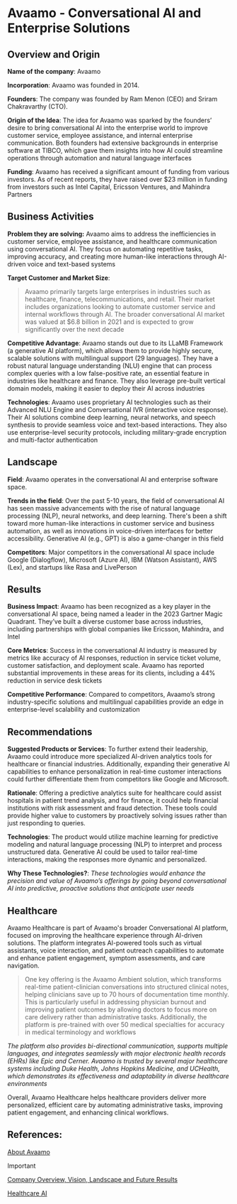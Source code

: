 # **Avaamo - Conversational AI and Enterprise Solutions**

## **Overview and Origin**
**Name of the company**: Avaamo 

**Incorporation**: Avaamo was founded in 2014.

**Founders**: The company was founded by Ram Menon (CEO) and Sriram Chakravarthy (CTO).

**Origin of the Idea**: The idea for Avaamo was sparked by the founders’ desire to bring conversational AI into the enterprise world to improve customer service, employee assistance, and internal enterprise communication. Both founders had extensive backgrounds in enterprise software at TIBCO, which gave them insights into how AI could streamline operations through automation and natural language interfaces​


**Funding**: Avaamo has received a significant amount of funding from various investors. As of recent reports, they have raised over $23 million in funding from investors such as Intel Capital, Ericsson Ventures, and Mahindra Partners​

## **Business Activities**

**Problem they are solving:** Avaamo aims to address the inefficiencies in customer service, employee assistance, and healthcare communication using conversational AI. They focus on automating repetitive tasks, improving accuracy, and creating more human-like interactions through AI-driven voice and text-based systems​

**Target Customer and Market Size**: 

> Avaamo primarily targets large enterprises in industries such as healthcare, finance, telecommunications, and retail. Their market includes organizations looking to automate customer service and internal workflows through AI. The broader conversational AI market was valued at $6.8 billion in 2021 and is expected to grow significantly over the next decade​

**Competitive Advantage**: Avaamo stands out due to its LLaMB Framework (a generative AI platform), which allows them to provide highly secure, scalable solutions with multilingual support (29 languages). They have a robust natural language understanding (NLU) engine that can process complex queries with a low false-positive rate, an essential feature in industries like healthcare and finance. They also leverage pre-built vertical domain models, making it easier to deploy their AI across industries​

**Technologies**: Avaamo uses proprietary AI technologies such as their Advanced NLU Engine and Conversational IVR (interactive voice response). Their AI solutions combine deep learning, neural networks, and speech synthesis to provide seamless voice and text-based interactions. They also use enterprise-level security protocols, including military-grade encryption and multi-factor authentication​

## **Landscape**

**Field**: Avaamo operates in the conversational AI and enterprise software space.

**Trends in the field**: Over the past 5-10 years, the field of conversational AI has seen massive advancements with the rise of natural language processing (NLP), neural networks, and deep learning. There's been a shift toward more human-like interactions in customer service and business automation, as well as innovations in voice-driven interfaces for better accessibility. Generative AI (e.g., GPT) is also a game-changer in this field​

**Competitors**: Major competitors in the conversational AI space include Google (Dialogflow), Microsoft (Azure AI), IBM (Watson Assistant), AWS (Lex), and startups like Rasa and LivePerson​

## **Results**

**Business Impact**: Avaamo has been recognized as a key player in the conversational AI space, being named a leader in the 2023 Gartner Magic Quadrant. They’ve built a diverse customer base across industries, including partnerships with global companies like Ericsson, Mahindra, and Intel​

**Core Metrics**: Success in the conversational AI industry is measured by metrics like accuracy of AI responses, reduction in service ticket volume, customer satisfaction, and deployment scale. Avaamo has reported substantial improvements in these areas for its clients, including a 44% reduction in service desk tickets​

**Competitive Performance**: Compared to competitors, Avaamo’s strong industry-specific solutions and multilingual capabilities provide an edge in enterprise-level scalability and customization​

## **Recommendations**

  **Suggested Products or Services**: To further extend their leadership, Avaamo could introduce more specialized AI-driven analytics tools for healthcare or financial industries. Additionally, expanding their generative AI capabilities to enhance personalization in real-time customer interactions could further differentiate them 
                                      from competitors like Google and Microsoft.

  **Rationale**: Offering a predictive analytics suite for healthcare could assist hospitals in patient trend analysis, and for finance, it could help financial institutions with risk assessment and fraud detection. These tools could provide higher value to customers by proactively solving issues rather than just responding to 
                 queries.

  **Technologies**: The product would utilize machine learning for predictive modeling and natural language processing (NLP) to interpret and process unstructured data. Generative AI could be used to tailor real-time interactions, making the responses more dynamic and personalized.

**Why These Technologies?**: _These technologies would enhance the precision and value of Avaamo’s offerings by going beyond conversational AI into predictive, proactive solutions that anticipate user needs_

## **Healthcare**

Avaamo Healthcare is part of Avaamo's broader Conversational AI platform, focused on improving the healthcare experience through AI-driven solutions. The platform integrates AI-powered tools such as virtual assistants, voice interaction, and patient outreach capabilities to automate and enhance patient engagement, symptom assessments, and care navigation.

> One key offering is the Avaamo Ambient solution, which transforms real-time patient-clinician conversations into structured clinical notes, helping clinicians save up to 70 hours of documentation time monthly. This is particularly useful in addressing physician burnout and improving patient outcomes by allowing doctors to focus more on care delivery rather than administrative tasks. Additionally, the platform is pre-trained with over 50 medical specialties for accuracy in medical terminology and workflows​

_The platform also provides bi-directional communication, supports multiple languages, and integrates seamlessly with major electronic health records (EHRs) like Epic and Cerner. Avaamo is trusted by several major healthcare systems including Duke Health, Johns Hopkins Medicine, and UCHealth, which demonstrates its effectiveness and adaptability in diverse healthcare environments​_

Overall, Avaamo Healthcare helps healthcare providers deliver more personalized, efficient care by automating administrative tasks, improving patient engagement, and enhancing clinical workflows.

## References: 

[About Avaamo](https://avaamo.ai/about_avaamo/)

> [!IMPORTANT]
> [Company Overview, Vision, Landscape and Future Results](https://avaamo.ai/wp-content/uploads/2020/01/Avaamo-Overview-2019-10page-4.pdf)

[Healthcare AI](https://avaamo.ai/healthcare-overview/)

